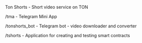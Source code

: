 Ton Shorts - Short video service on TON

/tma - Telegram Mini App

/tonshorts_bot - Telegram bot - video downloader and converter

/tshorts - Application for creating and testing smart contracts
